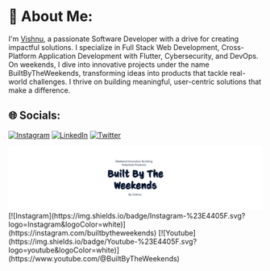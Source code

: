# 💫 About Me:
I'm <a href="https://vishnusharma.space">Vishnu</a>, a passionate Software Developer with a drive for creating impactful solutions. I specialize in Full Stack Web Development, Cross-Platform Application Development with Flutter, Cybersecurity, and DevOps. On weekends, I dive into innovative projects under the name BuiltByTheWeekends, transforming ideas into products that tackle real-world challenges. I thrive on building meaningful, user-centric solutions that make a difference.

## 🌐 Socials:
[![Instagram](https://img.shields.io/badge/Instagram-%23E4405F.svg?logo=Instagram&logoColor=white)](https://instagram.com/vishnusharma.space) [![LinkedIn](https://img.shields.io/badge/LinkedIn-%230077B5.svg?logo=linkedin&logoColor=white)](https://www.linkedin.com/in/vishnusharma10/) [![Twitter](https://img.shields.io/badge/Twitter-%231DA1F2.svg?logo=Twitter&logoColor=white)](https://twitter.com/i_wish_n_u) 

<img src="https://github.com/vish198910/vish198910/blob/master/Untitled%20(2).png" alt="BuiltByTheWeekends">
[![Instagram](https://img.shields.io/badge/Instagram-%23E4405F.svg?logo=Instagram&logoColor=white)](https://instagram.com/builtbytheweekends)
[![Youtube](https://img.shields.io/badge/Youtube-%23E4405F.svg?logo=youtube&logoColor=white)](https://www.youtube.com/@BuiltByTheWeekends)
